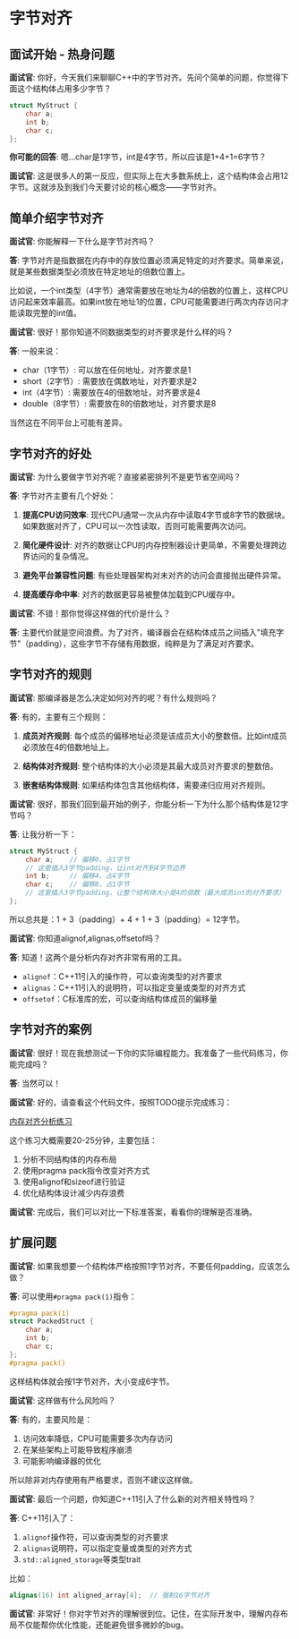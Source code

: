 # 字节对齐

## 面试开始 - 热身问题

**面试官**: 你好，今天我们来聊聊C++中的字节对齐。先问个简单的问题，你觉得下面这个结构体占用多少字节？

```cpp
struct MyStruct {
    char a;
    int b;
    char c;
};
```

**你可能的回答**: 嗯...char是1字节，int是4字节，所以应该是1+4+1=6字节？

**面试官**: 这是很多人的第一反应，但实际上在大多数系统上，这个结构体会占用12字节。这就涉及到我们今天要讨论的核心概念——字节对齐。

## 简单介绍字节对齐

**面试官**: 你能解释一下什么是字节对齐吗？

**答**: 字节对齐是指数据在内存中的存放位置必须满足特定的对齐要求。简单来说，就是某些数据类型必须放在特定地址的倍数位置上。

比如说，一个int类型（4字节）通常需要放在地址为4的倍数的位置上，这样CPU访问起来效率最高。如果int放在地址1的位置，CPU可能需要进行两次内存访问才能读取完整的int值。

**面试官**: 很好！那你知道不同数据类型的对齐要求是什么样的吗？

**答**: 一般来说：
- char（1字节）: 可以放在任何地址，对齐要求是1
- short（2字节）: 需要放在偶数地址，对齐要求是2  
- int（4字节）: 需要放在4的倍数地址，对齐要求是4
- double（8字节）: 需要放在8的倍数地址，对齐要求是8

当然这在不同平台上可能有差异。

## 字节对齐的好处

**面试官**: 为什么要做字节对齐呢？直接紧密排列不是更节省空间吗？

**答**: 字节对齐主要有几个好处：

1. **提高CPU访问效率**: 现代CPU通常一次从内存中读取4字节或8字节的数据块。如果数据对齐了，CPU可以一次性读取，否则可能需要两次访问。

2. **简化硬件设计**: 对齐的数据让CPU的内存控制器设计更简单，不需要处理跨边界访问的复杂情况。

3. **避免平台兼容性问题**: 有些处理器架构对未对齐的访问会直接抛出硬件异常。

4. **提高缓存命中率**: 对齐的数据更容易被整体加载到CPU缓存中。

**面试官**: 不错！那你觉得这样做的代价是什么？

**答**: 主要代价就是空间浪费。为了对齐，编译器会在结构体成员之间插入"填充字节"（padding），这些字节不存储有用数据，纯粹是为了满足对齐要求。

## 字节对齐的规则

**面试官**: 那编译器是怎么决定如何对齐的呢？有什么规则吗？

**答**: 有的，主要有三个规则：

1. **成员对齐规则**: 每个成员的偏移地址必须是该成员大小的整数倍。比如int成员必须放在4的倍数地址上。

2. **结构体对齐规则**: 整个结构体的大小必须是其最大成员对齐要求的整数倍。

3. **嵌套结构体规则**: 如果结构体包含其他结构体，需要递归应用对齐规则。

**面试官**: 很好，那我们回到最开始的例子，你能分析一下为什么那个结构体是12字节吗？

**答**: 让我分析一下：

```cpp
struct MyStruct {
    char a;    // 偏移0，占1字节
    // 这里插入3字节padding，让int对齐到4字节边界
    int b;     // 偏移4，占4字节  
    char c;    // 偏移8，占1字节
    // 这里插入3字节padding，让整个结构体大小是4的倍数（最大成员int的对齐要求）
};
```

所以总共是：1 + 3（padding）+ 4 + 1 + 3（padding）= 12字节。

**面试官**: 你知道alignof,alignas,offsetof吗？

**答**: 知道！这两个是分析内存对齐非常有用的工具。

- `alignof`：C++11引入的操作符，可以查询类型的对齐要求
- `alignas`：C++11引入的说明符，可以指定变量或类型的对齐方式
- `offsetof`：C标准库的宏，可以查询结构体成员的偏移量


## 字节对齐的案例

**面试官**: 很好！现在我想测试一下你的实际编程能力。我准备了一些代码练习，你能完成吗？

**答**: 当然可以！

**面试官**: 好的，请查看这个代码文件，按照TODO提示完成练习：

[内存对齐分析练习](../../MyOutput/01-C++语言基础篇/CodeOut/byte_alignment/alignment_analysis.cpp)

这个练习大概需要20-25分钟，主要包括：
1. 分析不同结构体的内存布局
2. 使用pragma pack指令改变对齐方式
3. 使用alignof和sizeof进行验证
4. 优化结构体设计减少内存浪费

**面试官**: 完成后，我们可以对比一下标准答案，看看你的理解是否准确。

## 扩展问题

**面试官**: 如果我想要一个结构体严格按照1字节对齐，不要任何padding，应该怎么做？

**答**: 可以使用`#pragma pack(1)`指令：

```cpp
#pragma pack(1)
struct PackedStruct {
    char a;
    int b;
    char c;
};
#pragma pack()
```

这样结构体就会按1字节对齐，大小变成6字节。

**面试官**: 这样做有什么风险吗？

**答**: 有的，主要风险是：
1. 访问效率降低，CPU可能需要多次内存访问
2. 在某些架构上可能导致程序崩溃
3. 可能影响编译器的优化

所以除非对内存使用有严格要求，否则不建议这样做。

**面试官**: 最后一个问题，你知道C++11引入了什么新的对齐相关特性吗？

**答**: C++11引入了：
1. `alignof`操作符，可以查询类型的对齐要求
2. `alignas`说明符，可以指定变量或类型的对齐方式
3. `std::aligned_storage`等类型trait

比如：
```cpp
alignas(16) int aligned_array[4];  // 强制16字节对齐
```

**面试官**: 非常好！你对字节对齐的理解很到位。记住，在实际开发中，理解内存布局不仅能帮你优化性能，还能避免很多微妙的bug。

